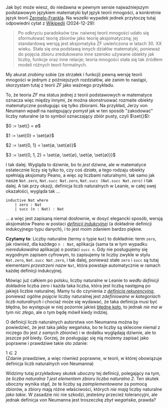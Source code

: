 Jak być może wiesz, do niedawna w pewnym sensie najważniejszym podstawowym językiem matematyki był
język teorii mnogości, a konkretnie język teorii
[Zermelo-Frankla](https://pl.wikipedia.org/wiki/Aksjomaty_Zermela-Fraenkla). Na wszelki wypadek
jednek przytoczę tutaj odpowiedni cytat z
[Wikipedii](https://pl.wikipedia.org/wiki/Teoria_mnogo%C5%9Bci) (2024-12-29):

> Po odkryciu paradoksów tzw. naiwnej teorii mnogości udało się sformułować teorię zbiorów jako
> teorię aksjomatyczną; jej standardową wersją jest aksjomatyka ZF uwieńczona w latach 30. XX
> wieku. Stała się ona podstawą innych działów matematyki, ponieważ do pojęcia zbioru zredukowano
> inne szeroko używane obiekty jak liczby, funkcje oraz inne relacje; teoria mnogości stała się tak
> źródłem modeli różnych teorii formalnych.

My akurat *zrobimy* sobie (ze strzałek i funkcji) pewną wersję teorii mnogości w jednym z
późniejszych rozdziałów, ale zanim to nastąpi, skorzystam tutaj z teorii *ZF* jako ważnego
przykładu. 

To, że teoria *ZF* ma status jednej z teorii podstawowych w matematyce oznacza więc między innymi,
że można skonstruować rozmaite obiekty matematyczne posługując się tylko zbiorami. Na przykład,
Jerzy von Neumann wpadł na następujący pomysł jak w ten sposób "zakodować" liczby naturalne ($∅$ to
symbol oznaczający zbiór pusty, czyli $\set{}$):

$0 := \set{} = ∅$

$1 := \set{0} = \set{∅}$

$2 := \set{0, 1} = \set{∅, \set{∅}}$ 

$3 := \set{0, 1, 2} = \set{∅, \set{∅}, \set{∅, \set{∅}}}$

I tak dalej. Wygląda to dziwnie, bo to *jest* dziwne, ale w matematyce ostatecznie liczy się tylko
to, czy coś *działa*, a tego rodzaju obiekty spełniają aksjomaty Peano, a więc *są* liczbami
naturalnymi, tak samo jak nasze `Nat.zero`, `Nat.succ Nat.zero`, `Nat.succ (Nat.succ Nat.zero)` i
tak dalej. A tak przy okazji, definicja liczb naturalnych w Leanie, w całej swej okazałości, wygląda
tak ...

```lean
inductive Nat where
    | zero : Nat
    | succ (n : Nat) : Nat
```

... a więc jest zapisaną niemal dosłownie, w dosyć elegancki sposób, wersją aksjomatów Peano w
postaci [*definicji indukcyjnej*](https://pl.wikipedia.org/wiki/Indukcja_matematyczna) (a dokładnie
definicji indukcyjnego typu danych), i to jest moim zdaniem bardzo piękne.

**Czytamy to**: Liczby naturalne (termy o typie `Nat`) to dokładnie: term `zero`, jak również, dla
każdego `n : Nat`, aplikacja (sama ta w tym wypadku *nieredukowalna* aplikacja) o postaci `succ
n`. Gdy nie posługujemy się wygodnym zapisem cyfrowym, to zapisujemy te liczby zwykle w stylu
`Nat.zero`, `Nat.succ Nat.zero`, i tak dalej, ponieważ stałe `zero` i `succ` są tutaj elementami
*przestrzeni nazw* `Nat`, która powstaje automatycznie w ramach każdej definicji indukcyjnej. 

Mówiąc już całkiem po polsku, liczby naturalne w Leanie to *wedłu definicji* dokładnie liczba zero i
każda taka liczba, która jest liczbą następną po jakiejś liczbie naturalnej. Mamy tu do czynienia z
[*definicją rekurencyjną*](https://pl.wikipedia.org/wiki/Rekurencja), ponieważ ogólne *pojęcie*
liczby naturalnej jest *zdefiniowane w kategoriach liczb naturalnych* i chociaż może się wydawać, że
taka definicja musi być błędna, bo występuje w niej pozornie jakieś [błędne
koło](https://pl.wikipedia.org/wiki/B%C5%82%C4%99dne_ko%C5%82o_w_definiowaniu), to jednak *nie ma w
tym nic złego*, ale o tym będę mówił kiedy indziej.

O definicji liczb naturalnych autorstwa von Neumanna można by powiedzieć, że jest taka jakby
wegańska, bo te liczby są sklecone niemal z niczego (to jest *z samych zbiorów*) i w dodatku
wyglądają dziwnie, ale to jeszcze pół biedy. Gorzej, że posługując się nią możemy zapisać jako
poprawne i prawdziwe takie oto zdanie:

$1 ∈ 2$  
(Zdanie prawdziwe, a więc również poprawne, w teorii, w której obowiązuje definicja liczb
naturalnych von Neumanna)

Widzimy tutaj przykładowy *skutek uboczny* tej definicji, polegający na tym, że *liczba naturalna 1
jest elementem zbioru liczba naturalna 2*. Ten skutek uboczny wynika stąd, że te liczby są
*zaimplementowane* za pomocą zbiorów, a zbiory mają różne właściwości, których *nie mają* liczby
naturalne *jako takie*. W zasadzie nic nie szkodzi, jesteśmy przecież tolerancyjni, ale jednak
definicja von Neumanna jest troszeczkę *zbyt wegańska*, prawda?

